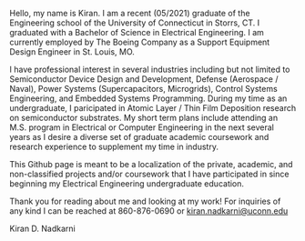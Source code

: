 Hello, my name is Kiran. I am a recent (05/2021) graduate of the Engineering school of the University of Connecticut in Storrs, CT. 
I graduated with a Bachelor of Science in Electrical Engineering. I am currently employed by The Boeing Company as a Support Equipment Design Engineer in St. Louis, MO. 

I have professional interest in several industries including but not limited to Semiconductor Device Design and Development, Defense (Aerospace / Naval), Power Systems (Supercapacitors, Microgrids), Control Systems Engineering, and Embedded Systems Programming. During my time as an undergraduate, I paricipated in Atomic Layer / Thin Film Deposition research on semiconductor substrates. My short term plans include attending an M.S. program in Electrical or Computer Engineering in the next several years as I desire a diverse set of graduate academic coursework and research experience to supplement my time in industry.  

This Github page is meant to be a localization of the private, academic, and non-classified projects and/or coursework that I have participated in since beginning my Electrical Engineering undergraduate education. 

Thank you for reading about me and looking at my work! For inquiries of any kind I can be reached at 860-876-0690 or kiran.nadkarni@uconn.edu 

Kiran D. Nadkarni
